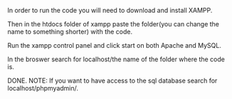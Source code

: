 In order to run the code you will need to download and install XAMPP. 

Then in the htdocs folder of xampp paste the folder(you can change the name to something shorter) with the code. 

Run the xampp control panel and click start on both Apache and MySQL.

In the broswer search for localhost/the name of the folder where the code is.

DONE.
NOTE: If you want to have access to the sql database search for localhost/phpmyadmin/.
